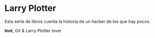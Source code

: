# Larry Plotter

Esta serie de libros cuenta la historia de un hacker de los que hay pocos.

**Inot**, Git & Larry Plotter lover
